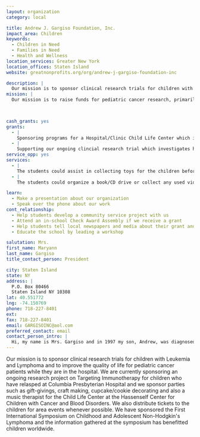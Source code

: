 ```yaml
---
layout: organization
category: local

title: Andrew J. Gargiso Foundation, Inc.
impact_area: Children
keywords: 
  - Children in Need
  - Families in Need
  - Health and Wellness
location_services: Greater New York
location_offices: Staten Island
website: greatnonprofits.org/org/andrew-j-gargiso-foundation-inc

description: |
  Our mission is to sponsor clinical research trials for children with Leukemia and Lymphoma and to improve the quality of life for pediatric cancer patients while they are in the hospital.  We are currently sponsoring an ongoing research project on Targeting Immunotherapy for children who have relasped at Columbia Presbyterian Hospital and we sponsor parties such as gift-givings, craft making, cupcake/cookie decorating  and also a music therapist for the Child Life Center at the Hassenself Center for Children with Cancer and Blood Disorders. We also distribute tickets to the children for area events whenever possible.  We have sponsored the First International Symposium on Childhood and Adolescent Non-Hodgkin's Lymphoma and the information gathered at the symposium has benefitted children worldwide.
mission: |
  Our mission is to raise funds for pediatric cancer research, primarily Burkitt's Lymphoma/Acute Lymphoblastic Leukemia. The funds will also be used to improve the quality of life for patients within other not-for-profit health facilities. Our family has the additional benefit of being able to offer other families hope by witnessing the miracle of our son, who has suffered so unbearably and has survived. We now carry all the children we met along the way in our hearts as if they were our own children and know that we must help find a cure so the pain can end. 

  

cash_grants: yes
grants: 
  - |
    Sponsoring programs for a Hospital/Clinic Child Life Center which includes:  Music/Art Therapy, TV/Video/Entertainment Systems, computers, books, tapes, event tickets, holiday parties, gift-giving, and other items as needed.   $250 - $1,000
  - |
    Supporting our ongoing clincial research trial which investigates how using "Targeting Immunotherapy" can help children with recurring Leukemia/Lymphoma.  This therapy aims at destroying just the bad cancer cells so that the good/healthy cells are not damaged.   $1,000.00
service_opp: yes
services: 
  - |
    The students could assist in collecting toys for the children before gift-giving parties throughout the year.
  - |
    The students could organize a book/CD drive or collect any used video/entertainment equipment that is still in good working condition for the children.  (ex: Game Systems, hand-held games, CD's, or tapes)

learn: 
  - Make a presentation about our organization
  - Speak over the phone about our work
cont_relationship: 
  - Help students develop a community service project with us
  - Attend an in-school Check Award Assembly if we receive a grant
  - Help students tell local newspapers and media about their grant and/or project with us
  - Educate the school by leading a workshop

salutation: Mrs.
first_name: Maryann
last_name: Gargiso
title_contact_person: President

city: Staten Island
state: NY
address: |
  P.O. Box 80466  
  Staten Island NY 10308
lat: 40.551772
lng: -74.150769
phone: 718-227-8401
ext: 
fax: 718-227-8401
email: GARGISOINC@aol.com
preferred_contact: email
contact_person_intro: |
  Hi, my name is Mrs. Gargiso and in 1997 my son, Andrew, was diagnosed with cancer.  In honor of him we established the foundation in 1999.  My son is an inspiration to everyone he meets and more importantly, he offers hope to all children with cancer and their families.  In the past few years we have carried out our mission by raising over $100,000 for children with cancer.  The first time we worked with the Common Cents Program was in Andrew's school.  He was honored and proud that his schoolmates choose to support our cause to help other children with cancer.  Since then, we have been fortunate to be chosen each year not only by our local schools but from schools  outside of Staten Island too.  It is our hope that the students will continue to support us because together, we will make a difference in the life of a child with cancer.
---
```

Our mission is to sponsor clinical research trials for children with Leukemia and Lymphoma and to improve the quality of life for pediatric cancer patients while they are in the hospital.  We are currently sponsoring an ongoing research project on Targeting Immunotherapy for children who have relasped at Columbia Presbyterian Hospital and we sponsor parties such as gift-givings, craft making, cupcake/cookie decorating  and also a music therapist for the Child Life Center at the Hassenself Center for Children with Cancer and Blood Disorders. We also distribute tickets to the children for area events whenever possible.  We have sponsored the First International Symposium on Childhood and Adolescent Non-Hodgkin's Lymphoma and the information gathered at the symposium has benefitted children worldwide.